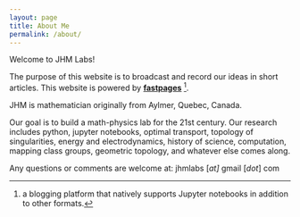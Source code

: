 ```yaml
---
layout: page
title: About Me
permalink: /about/
---
```


Welcome to JHM Labs!

The purpose of this website is to broadcast and record our ideas in short articles. This website is powered by **[fastpages](https://github.com/fastai/fastpages)** [^1]. 

JHM is mathematician originally from Aylmer, Quebec, Canada. 

Our goal is to build a math-physics lab for the 21st century.
Our research includes python, jupyter notebooks, optimal transport, topology of singularities, energy and electrodynamics, history of science, computation, mapping class groups, geometric topology, and whatever else comes along. 

Any questions or comments are welcome at: jhmlabs [*at]* gmail [*dot*] com


[^1]:a blogging platform that natively supports Jupyter notebooks in addition to other formats.
